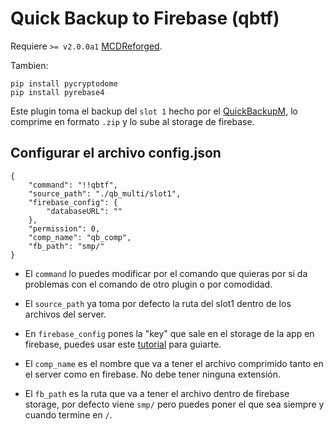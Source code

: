 # Quick Backup to Firebase (qbtf)

Requiere `>= v2.0.0a1` [MCDReforged](https://github.com/Fallen-Breath/MCDReforged).

Tambien: 
```
pip install pycryptodome
pip install pyrebase4
```

Este plugin toma el backup del `slot 1` hecho por el [QuickBackupM](https://github.com/TISUnion/QuickBackupM), lo comprime en formato `.zip` y lo sube al storage de firebase.

## Configurar el archivo config.json
```
{
    "command": "!!qbtf",
    "source_path": "./qb_multi/slot1",
    "firebase_config": {
        "databaseURL": ""
    },
    "permission": 0,
    "comp_name": "qb_comp",
    "fb_path": "smp/"
}
```
- El `command` lo puedes modificar por el comando que quieras por si da problemas con el comando de otro plugin o por comodidad.

- El `source_path` ya toma por defecto la ruta del slot1 dentro de los archivos del server.

- En `firebase_config` pones la "key" que sale en el storage de la app en firebase, puedes usar este [tutorial](https://github.com/judamar/QBTF/blob/main/key_tuto.md) para guiarte.

- El `comp_name` es el nombre que va a tener el archivo comprimido tanto en el server como en firebase. No debe tener ninguna extensión.

- El `fb_path` es la ruta que va a tener el archivo dentro de firebase storage, por defecto viene `smp/` pero puedes poner el que sea siempre y cuando termine en `/`.

